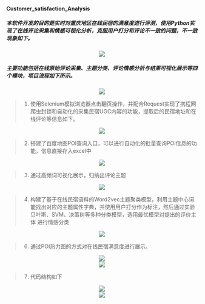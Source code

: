 #### Customer_satisfaction_Analysis
##### 本软件开发的目的是实时对重庆地区在线民宿的满意度进行评测，使用Python实现了在线评论采集和情感可视化分析，克服用户打分和评论不一致的问题，不一致现象如下。
<div align=center><img  src="https://github.com/CarryChang/Customer_Satisfaction_Analysis/blob/master/pic/不一致.png"></div>

##### 主要功能包括在线原始评论采集、主题分类、评论情感分析与结果可视化展示等四个模块，项目流程如下所示。
<div align=center><img  src="https://github.com/CarryChang/Customer_Satisfaction_Analysis/blob/master/pic/民宿挖掘步骤.jpg"></div>

>1.   使用Selenium模拟浏览器点击翻页操作，并配合Request实现了携程网爬虫封锁和自动化的采集民宿UGC内容的功能，提取后的民宿地址和在线评论等信息如下。

<div align=center><img  src="https://github.com/CarryChang/Customer_Satisfaction_Analysis/blob/master/pic/数据库.png"></div>

>2.   搭建了百度地图POI查询入口，可以进行自动化的批量查询POI信息的功能，信息直接存入excel中

<div align=center><img  src="https://github.com/CarryChang/Customer_Satisfaction_Analysis/blob/master/pic/地址.png"></div>

> 3.   通过高频词可视化展示，归纳出评论主题

<div align=center><img  src="https://github.com/CarryChang/Customer_Satisfaction_Analysis/blob/master/pic/高频2.png"></div>

> 4.   构建了基于在线民宿语料的Word2vec主题聚类模型，利用主题中心词能找出对应的主题属性字典，并使用用户打分作为标注，然后通过实验贝叶斯、SVM、决策树等多种分类模型，选用最优模型对提出的评价主体 进行情感分类

<div align=center><img  src="https://github.com/CarryChang/Customer_Satisfaction_Analysis/blob/master/pic/主题.png"></div>

> 6.   通过POI热力图的方式对在线民宿满意度进行展示。

<div align=center><img  src="https://github.com/CarryChang/Customer_Satisfaction_Analysis/blob/master/pic/poi可视化.png"></div>
<div align=center><img  src="https://github.com/CarryChang/Customer_Satisfaction_Analysis/blob/master/pic/poi打分.png"></div>

> 7.   代码结构如下

<div align=center><img  src="https://github.com/CarryChang/Customer_Satisfaction_Analysis/blob/master/pic/总的结构.png"></div>
<div align=center><img  src="https://github.com/CarryChang/Customer_Satisfaction_Analysis/blob/master/pic/结构1.png"></div>
